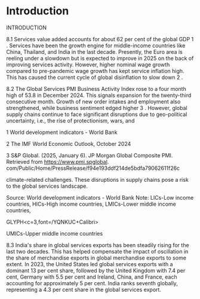 # Introduction

INTRODUCTION

8.1 Services value added accounts for about 62 per cent of the global GDP 1 . Services have been the growth engine for middle-income countries like China, Thailand, and India in the last decade. Presently, the Euro area is reeling under a slowdown but is expected  to  improve  in  2025  on  the  back  of  improving  services  activity.  However, higher  nominal  wage  growth  compared  to  pre-pandemic  wage  growth  has  kept service inflation high. This has caused the current cycle of global disinflation to slow down 2 .

8.2 The Global Services PMI Business Activity Index rose to a four month high of 53.8 in  December  2024.  This  signals  expansion  for  the  twenty-third  consecutive  month. Growth  of  new  order  intakes  and  employment  also  strengthened,  while  business sentiment edged higher 3 . However, global supply chains continue to face significant disruptions due to geo-political uncertainty, i.e., the rise of protectionism, wars, and

1  World development indicators - World Bank

2  The IMF World Economic Outlook, October 2024

3  S&amp;P Global. (2025, January 6). JP Morgan Global Composite PMI. Retrieved from https://www.pmi.spglobal. com/Public/Home/PressRelease/f94e193ddf214de5bdfa79062611f26c

climate-related challenges. These disruptions in supply chains pose a risk to the global services landscape.

<!-- image -->

Source: World development indicators - World Bank Note:  LICs-Low  income  countries,  HICs-High  income  countries,  LMICs-Lower  middle  income  countries,

GLYPH&lt;c=3,font=/YQNKUC+Calibri&gt;

UMICs-Upper middle income countries

8.3 India's  share  in  global  services  exports  has  been  steadily  rising  for  the  last two  decades.  This  has  helped  compensate  the  impact  of  oscillation  in  the  share  of merchandise exports in global merchandise exports to some extent. In 2023, the United States led global services exports with a dominant 13 per cent share, followed by the United Kingdom with 7.4 per cent, Germany with 5.5 per cent and Ireland, China, and France, each accounting for approximately 5 per cent. India ranks seventh globally, representing a 4.3 per cent share in the global services export.

<!-- image -->

##